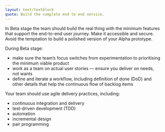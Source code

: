```yaml
---
layout: text/textblock
quote: Build the complete end to end service.
---
```


In Beta stage the team should build the real thing with the minimum features that support the end-to-end user journey. Make it accessible and secure. Avoid the temptation to build a polished version of your Alpha prototype.

During Beta stage:
- make sure the team’s focus switches from experimentation to prioritising the minimum viable product
- work as a team on actual user stories — ensure you deliver on needs, not wants
- define and iterate a workflow, including definition of done (DoD) and other details that help the continuous flow of backlog items

Your team should use agile delivery practices, including:
- continuous integration and delivery
- test-driven development (TDD)
- automation
- incremental design
- pair programming
